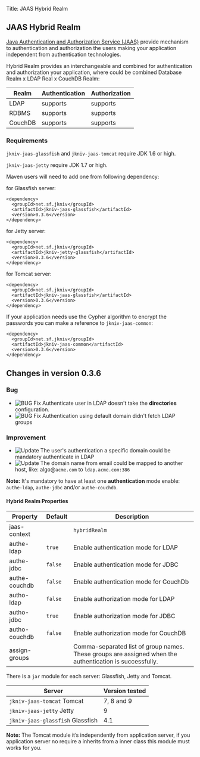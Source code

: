 Title: JAAS Hybrid Realm

JAAS Hybrid Realm
--------------------

[Java Authentication and Authorization Service (JAAS)][1] provide mechanism to authentication and authorization the users making your application independent from authentication technologies.

Hybrid Realm provides an interchangeable and combined for authentication and authorization your application, where could be combined Database Realm x LDAP Real x CouchDB Realm:


| Realm   | Authentication | Authorization |
|---------|----------------|---------------|
|LDAP     |    supports    |   supports    | 
|RDBMS    |    supports    |   supports    |
|CouchDB  |    supports    |   supports    | 

### Requirements

`jkniv-jaas-glassfish` and `jkniv-jaas-tomcat` require JDK 1.6 or high.

`jkniv-jaas-jetty` require JDK 1.7 or high.


Maven users will need to add one from following dependency:

for Glassfish server:

    <dependency>
      <groupId>net.sf.jkniv</groupId>
      <artifactId>jkniv-jaas-glassfish</artifactId>
      <version>0.3.6</version>
    </dependency>

for Jetty server:

    <dependency>
      <groupId>net.sf.jkniv</groupId>
      <artifactId>jkniv-jetty-glassfish</artifactId>
      <version>0.3.6</version>
    </dependency>


for Tomcat server:

    <dependency>
      <groupId>net.sf.jkniv</groupId>
      <artifactId>jkniv-jaas-glassfish</artifactId>
      <version>0.3.6</version>
    </dependency>


If your application needs use the Cypher algorithm to encrypt the passwords you can make a reference to `jkniv-jaas-common`:

    <dependency>
      <groupId>net.sf.jkniv</groupId>
      <artifactId>jkniv-jaas-common</artifactId>
      <version>0.3.6</version>
    </dependency>

## Changes in version 0.3.6

### Bug
- ![BUG Fix](images/bug_icon.png "BUG Fix") Authenticate user in LDAP doesn't take the **directories** configuration.
- ![BUG Fix](images/bug_icon.png "BUG Fix")  Authentication using default domain didn't fetch LDAP groups
    
### Improvement
- ![Update](images/update_icon.png "Update") The user's authentication a specific domain could be mandatory authenticate in LDAP
- ![Update](images/update_icon.png "Update") The domain name from email could be mapped to another host, like: algo@`acme.com`  to `ldap.acme.com:386`


**Note:** It's mandatory to have at least one **authentication** mode enable: `authe-ldap`, `authe-jdbc` and/or `authe-couchdb`.
 

#### Hybrid Realm Properties

| Property             | Default        | Description|
|----------------------|----------------|---------------|
| jaas-context         |                | `hybridRealm` |
| authe-ldap           | `true`        | Enable authentication mode for LDAP |
| authe-jdbc           | `false`       | Enable authentication mode for JDBC |
| authe-couchdb        | `false`       | Enable authentication mode for CouchDb |
| autho-ldap           | `false`       | Enable authorization mode for LDAP |
| autho-jdbc           | `true`        | Enable authorization mode for JDBC |
| autho-couchdb        | `false`        | Enable authorization mode for CouchDB |
| assign-groups        |                | Comma-separated list of group names. These groups are assigned when the authentication is successfully. |


There is a `jar` module for each server: Glassfish, Jetty and Tomcat.


| Server                            | Version tested   |
|-----------------------------------|------------------|
| `jkniv-jaas-tomcat` Tomcat      | 7, 8 and 9       |
| `jkniv-jaas-jetty` Jetty        | 9                | 
| `jkniv-jaas-glassfish` Glassfish| 4.1              |    

**Note:** The Tomcat module it’s independently from application server, if you application server no require a inherits from a inner class this module must works for you.


[1]: https://docs.oracle.com/javase/8/docs/technotes/guides/security/jaas/JAASRefGuide.html "Java Authentication and Authorization Service (JAAS)"
[2]: https://tomcat.apache.org/tomcat-9.0-doc/realm-howto.html                              "Realm Configuration HOW-TO"
